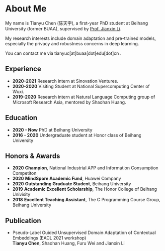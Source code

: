 # About Me

My name is Tianyu Chen (陈天宇), a first-year PhD student at Beihang University (former BUAA), supervised by [Prof. Jianxin Li](http://act.buaa.edu.cn/lijx/index.html). 

My research interests include domain adaptation and pre-trained models, especially the privacy and robustness concerns in deep learning.

You can contact me via tianyuc[at]buaa[dot]edu[dot]cn .

## Experience

- **2020-2021** Research intern at Sinovation Ventures.
- **2020-2020** Visiting Student at National Supercomputing Center of Wuxi.
- **2019-2020** Research intern at Natural Language Computing group of Microsoft Research Asia, mentored by Shaohan Huang.

## Education

- **2020 - Now**  PhD at Beihang University
- **2016 - 2020** Undergraduate student at Honor class of Beihang University

## Honors & Awards

- **2020** **Champion**, National Industrial APP and Information Consumption Competiton
- **2020** **MindSpore Academic Fund**, Huawei Company
- **2020** **Outstanding Graduate Student**, Beihang University
- **2019** **Academic Excellent Scholarship**, The Honor College of Beihang Univisity
- **2018** **Excellent Teaching Assistant**, The C Programming Course Group, Beihang University
## Publication

- Pseudo‑Label Guided Unsupervised Domain Adaptation of Contextual Embeddings (EACL 2021 workshop)  
  **Tianyu Chen**, Shaohan Huang, Furu Wei and Jianxin Li

